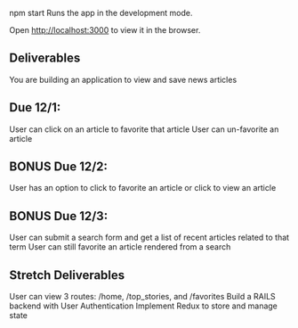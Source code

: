 
npm start Runs the app in the development mode.

Open [http://localhost:3000](http://localhost:3000) to view it in the browser.

## Deliverables

You are building an application to view and save news articles

<!-- ## Due 11/30:

User should see a list of the most popular (by viewed) articles from New York Times within the last 1 day -->

## Due 12/1:

User can click on an article to favorite that article
User can un-favorite an article

## BONUS Due 12/2:

User has an option to click to favorite an article or click to view an article

## BONUS Due 12/3:

User can submit a search form and get a list of recent articles related to that term
User can still favorite an article rendered from a search

## Stretch Deliverables

User can view 3 routes: /home, /top_stories, and /favorites
Build a RAILS backend with User Authentication
Implement Redux to store and manage state
